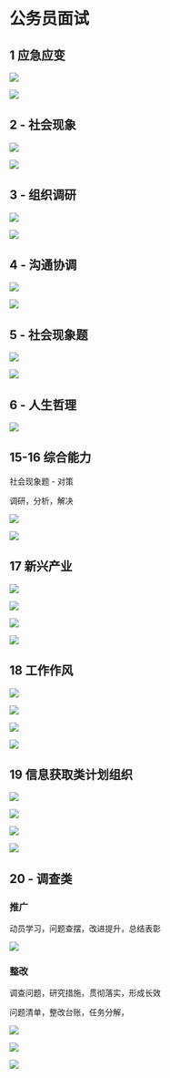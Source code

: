 # 公务员面试

## 1 应急应变 <a id="1-ying-ji-ying-bian"></a>

![](https://gblobscdn.gitbook.com/assets%2F-MYUDnCzDVdyHgE2Xs8O%2F-MYUMBOu-9vDyJGfwXnY%2F-MYUMYSzv806xeg-NHYm%2F%E5%B1%8F%E5%B9%95%E5%BF%AB%E7%85%A7%202021-04-17%20%E4%B8%8B%E5%8D%886.26.23.png?alt=media&token=b0a9cd2b-847b-4a16-a603-0d9179854f77)

![](https://gblobscdn.gitbook.com/assets%2F-MYUDnCzDVdyHgE2Xs8O%2F-MYUMBOu-9vDyJGfwXnY%2F-MYUMqcbmRMSjzwUg88R%2F%E5%B1%8F%E5%B9%95%E5%BF%AB%E7%85%A7%202021-04-17%20%E4%B8%8B%E5%8D%886.27.36.png?alt=media&token=96295038-01e0-435f-94a2-d4dc077e6438)

## 2 - 社会现象 <a id="2-she-hui-xian-xiang"></a>

![](https://gblobscdn.gitbook.com/assets%2F-MYUDnCzDVdyHgE2Xs8O%2F-MYUMBOu-9vDyJGfwXnY%2F-MYUNLm69qLIPvPdfb0b%2F%E5%B1%8F%E5%B9%95%E5%BF%AB%E7%85%A7%202021-04-17%20%E4%B8%8B%E5%8D%886.29.53.png?alt=media&token=902232dd-7430-4911-8de1-500b3d1ce055)

![](https://gblobscdn.gitbook.com/assets%2F-MYUDnCzDVdyHgE2Xs8O%2F-MYUMBOu-9vDyJGfwXnY%2F-MYUNdU8cgnQRZ9w7JwI%2F%E5%B1%8F%E5%B9%95%E5%BF%AB%E7%85%A7%202021-04-17%20%E4%B8%8B%E5%8D%886.31.55.png?alt=media&token=cb2eeb71-5c09-4b9c-b3e6-36760c155ec2)

## 3 - 组织调研 <a id="3-zu-zhi-tiao-yan"></a>

![](https://gblobscdn.gitbook.com/assets%2F-MYUDnCzDVdyHgE2Xs8O%2F-MYUMBOu-9vDyJGfwXnY%2F-MYUOgq1s5-dcdJjm-Av%2F%E5%B1%8F%E5%B9%95%E5%BF%AB%E7%85%A7%202021-04-17%20%E4%B8%8B%E5%8D%886.35.41.png?alt=media&token=84d4a35b-21ca-414d-aeb8-e6ceae5d54c5)

![](https://gblobscdn.gitbook.com/assets%2F-MYUDnCzDVdyHgE2Xs8O%2F-MYUMBOu-9vDyJGfwXnY%2F-MYUPEh2ALugEYXmmbev%2F%E5%B1%8F%E5%B9%95%E5%BF%AB%E7%85%A7%202021-04-17%20%E4%B8%8B%E5%8D%886.38.05.png?alt=media&token=1cc86d9c-f9f9-4ddf-8a97-530d1c4dd9c4)

## 4 - 沟通协调 <a id="4-gou-tong-xie-tiao"></a>

![](https://gblobscdn.gitbook.com/assets%2F-MYUDnCzDVdyHgE2Xs8O%2F-MYUMBOu-9vDyJGfwXnY%2F-MYUPWPclQR1EjcowI1w%2F%E5%B1%8F%E5%B9%95%E5%BF%AB%E7%85%A7%202021-04-17%20%E4%B8%8B%E5%8D%886.39.20.png?alt=media&token=2b9ac7cf-8fef-4275-a470-78590f18e742)

![](https://gblobscdn.gitbook.com/assets%2F-MYUDnCzDVdyHgE2Xs8O%2F-MYUMBOu-9vDyJGfwXnY%2F-MYUPqBr7io3mxk-GEYN%2F%E5%B1%8F%E5%B9%95%E5%BF%AB%E7%85%A7%202021-04-17%20%E4%B8%8B%E5%8D%886.40.45.png?alt=media&token=6daf08f6-6929-45c1-af85-c2eb3755c3b9)

## 5 - 社会现象题 <a id="5-she-hui-xian-xiang-ti"></a>

![](https://gblobscdn.gitbook.com/assets%2F-MYUDnCzDVdyHgE2Xs8O%2F-MYUQ4B-jSTQLXDYRuFE%2F-MYUQAg7Diw6bq17rjAF%2F%E5%B1%8F%E5%B9%95%E5%BF%AB%E7%85%A7%202021-04-17%20%E4%B8%8B%E5%8D%886.42.09.png?alt=media&token=3af29e9b-610b-4893-bc15-1d968c574135)

![](https://gblobscdn.gitbook.com/assets%2F-MYUDnCzDVdyHgE2Xs8O%2F-MYUQ4B-jSTQLXDYRuFE%2F-MYUQJSFAX0KnXlRg-rb%2F%E5%B1%8F%E5%B9%95%E5%BF%AB%E7%85%A7%202021-04-17%20%E4%B8%8B%E5%8D%886.42.44.png?alt=media&token=e63f9e77-ba7e-4acd-a6a1-e43fb796971a)

## 6 - 人生哲理 <a id="6-ren-sheng-zhe-li"></a>

![](https://gblobscdn.gitbook.com/assets%2F-MYUDnCzDVdyHgE2Xs8O%2F-MYUQ4B-jSTQLXDYRuFE%2F-MYUQnoImJqcDmaPu-gk%2F%E5%B1%8F%E5%B9%95%E5%BF%AB%E7%85%A7%202021-04-17%20%E4%B8%8B%E5%8D%886.44.55.png?alt=media&token=9b72ca81-6e61-4d35-9bc8-98f5745c75e1)

## 15-16 综合能力 <a id="1516-zong-he-neng-li"></a>

社会现象题 - 对策‌

调研，分析，解决‌

![](https://gblobscdn.gitbook.com/assets%2F-MYUDnCzDVdyHgE2Xs8O%2F-MYUDpJaKBNgc5xA1Lyu%2F-MYUEm4L70k9IdfM3HGq%2F%E5%B1%8F%E5%B9%95%E5%BF%AB%E7%85%A7%202021-04-17%20%E4%B8%8B%E5%8D%885.51.59.png?alt=media&token=45272e0b-9548-4190-abf6-650ca6030a1b)

![](https://gblobscdn.gitbook.com/assets%2F-MYUDnCzDVdyHgE2Xs8O%2F-MYUDpJaKBNgc5xA1Lyu%2F-MYUFKkYPhpY5X9om7ay%2F%E5%B1%8F%E5%B9%95%E5%BF%AB%E7%85%A7%202021-04-08%20%E4%B8%8B%E5%8D%886.22.47.png?alt=media&token=b69ef0c3-7f0e-4466-ad7f-e7c1a92a1bd7)

## 17 新兴产业 <a id="17-xin-xing-chan-ye"></a>

![](https://gblobscdn.gitbook.com/assets%2F-MYUDnCzDVdyHgE2Xs8O%2F-MYUDpJaKBNgc5xA1Lyu%2F-MYUFrlr5DLDeI0quHOW%2F%E5%B1%8F%E5%B9%95%E5%BF%AB%E7%85%A7%202021-03-31%20%E4%B8%8B%E5%8D%883.41.38.png?alt=media&token=1bb8f136-9110-409e-b2f1-d728f8275ac6)

![](https://gblobscdn.gitbook.com/assets%2F-MYUDnCzDVdyHgE2Xs8O%2F-MYUDpJaKBNgc5xA1Lyu%2F-MYUGhOlP4nlGEQG4v_G%2F%E5%B1%8F%E5%B9%95%E5%BF%AB%E7%85%A7%202021-04-17%20%E4%B8%8B%E5%8D%886.00.50.png?alt=media&token=c6dda3ab-3719-4463-9595-5e53718ce977)

![](https://gblobscdn.gitbook.com/assets%2F-MYUDnCzDVdyHgE2Xs8O%2F-MYUDpJaKBNgc5xA1Lyu%2F-MYUGvq5pHNWOQpXW9WM%2F%E5%B1%8F%E5%B9%95%E5%BF%AB%E7%85%A7%202021-04-17%20%E4%B8%8B%E5%8D%886.01.42.png?alt=media&token=48bcab15-89b1-4e71-83b4-14a2aec03b06)

![](https://gblobscdn.gitbook.com/assets%2F-MYUDnCzDVdyHgE2Xs8O%2F-MYUDpJaKBNgc5xA1Lyu%2F-MYUH91DCpk-dyyK6sjm%2F%E5%B1%8F%E5%B9%95%E5%BF%AB%E7%85%A7%202021-04-17%20%E4%B8%8B%E5%8D%886.02.41.png?alt=media&token=e7e482dc-6f23-4c13-880e-d0b78f8d97d5)

## 18 工作作风 <a id="18-gong-zuo-zuo-feng"></a>

![](https://gblobscdn.gitbook.com/assets%2F-MYUDnCzDVdyHgE2Xs8O%2F-MYUDpJaKBNgc5xA1Lyu%2F-MYUHdjwyspQWm2zHAfH%2F%E5%B1%8F%E5%B9%95%E5%BF%AB%E7%85%A7%202021-04-17%20%E4%B8%8B%E5%8D%886.04.52.png?alt=media&token=a1ecc6e1-3d51-4ebf-be47-4bea49e734f5)

![](https://gblobscdn.gitbook.com/assets%2F-MYUDnCzDVdyHgE2Xs8O%2F-MYUDpJaKBNgc5xA1Lyu%2F-MYUHzVHeKWki3DdPc7J%2F%E5%B1%8F%E5%B9%95%E5%BF%AB%E7%85%A7%202021-04-17%20%E4%B8%8B%E5%8D%886.06.10.png?alt=media&token=a58c9402-e6bd-420a-a8c0-598c02344ddd)

![](https://gblobscdn.gitbook.com/assets%2F-MYUDnCzDVdyHgE2Xs8O%2F-MYUDpJaKBNgc5xA1Lyu%2F-MYUI8-0_famaUAAO9F9%2F%E5%B1%8F%E5%B9%95%E5%BF%AB%E7%85%A7%202021-04-17%20%E4%B8%8B%E5%8D%886.07.00.png?alt=media&token=91292f23-61cc-4bb7-8995-2fb24fbc88e3)

![](https://gblobscdn.gitbook.com/assets%2F-MYUDnCzDVdyHgE2Xs8O%2F-MYUDpJaKBNgc5xA1Lyu%2F-MYUIPmp3DJ6WQSiwveC%2F%E5%B1%8F%E5%B9%95%E5%BF%AB%E7%85%A7%202021-04-17%20%E4%B8%8B%E5%8D%886.08.11.png?alt=media&token=298de992-159d-4b73-adf3-99e9d92672e8)

## 19 信息获取类计划组织 <a id="19-xin-xi-huo-qu-lei-ji-hua-zu-zhi"></a>

![](https://gblobscdn.gitbook.com/assets%2F-MYUDnCzDVdyHgE2Xs8O%2F-MYUDpJaKBNgc5xA1Lyu%2F-MYUJ-BJN2En-0n_CcKj%2F%E5%B1%8F%E5%B9%95%E5%BF%AB%E7%85%A7%202021-04-17%20%E4%B8%8B%E5%8D%886.10.48.png?alt=media&token=7ac7770d-7581-418e-97b8-384f51286d42)

![](https://gblobscdn.gitbook.com/assets%2F-MYUDnCzDVdyHgE2Xs8O%2F-MYUDpJaKBNgc5xA1Lyu%2F-MYUJH1zWd-cWbrZUbYg%2F%E5%B1%8F%E5%B9%95%E5%BF%AB%E7%85%A7%202021-04-17%20%E4%B8%8B%E5%8D%886.11.58.png?alt=media&token=4c502257-c205-4e9e-b3ea-5cf6779a1209)

![](https://gblobscdn.gitbook.com/assets%2F-MYUDnCzDVdyHgE2Xs8O%2F-MYUDpJaKBNgc5xA1Lyu%2F-MYUJXQbsoU4vmPH8mbP%2F%E5%B1%8F%E5%B9%95%E5%BF%AB%E7%85%A7%202021-04-17%20%E4%B8%8B%E5%8D%886.13.08.png?alt=media&token=609e1781-37a6-48c2-9b57-5a4379d0e0d3)

![](https://gblobscdn.gitbook.com/assets%2F-MYUDnCzDVdyHgE2Xs8O%2F-MYUDpJaKBNgc5xA1Lyu%2F-MYUJoNsp28x0MRnD5vy%2F%E5%B1%8F%E5%B9%95%E5%BF%AB%E7%85%A7%202021-04-17%20%E4%B8%8B%E5%8D%886.14.20.png?alt=media&token=33956349-ceb7-4c0b-a3dd-6a6fd3dcb605)

## 20 - 调查类 <a id="20-tiao-cha-lei"></a>

### 推广 <a id="tui-guang"></a>

动员学习，问题查摆，改进提升，总结表彰‌

![](https://gblobscdn.gitbook.com/assets%2F-MYUDnCzDVdyHgE2Xs8O%2F-MYUDpJaKBNgc5xA1Lyu%2F-MYUKN8nNbSqXPr2fyX-%2F%E5%B1%8F%E5%B9%95%E5%BF%AB%E7%85%A7%202021-04-17%20%E4%B8%8B%E5%8D%886.16.46.png?alt=media&token=b5cac4cf-0a3e-4436-839b-a66801022774)

### 整改 <a id="zheng-gai"></a>

调查问题，研究措施，贯彻落实，形成长效‌

问题清单，整改台账，任务分解，

![](https://gblobscdn.gitbook.com/assets%2F-MYUDnCzDVdyHgE2Xs8O%2F-MYUDpJaKBNgc5xA1Lyu%2F-MYUG-RT_CVyd1xfWUa6%2F%E5%B1%8F%E5%B9%95%E5%BF%AB%E7%85%A7%202021-04-02%20%E4%B8%8B%E5%8D%8812.51.00.png?alt=media&token=1718ae42-c0be-4797-b78a-e6e1ea48952b)

![](https://gblobscdn.gitbook.com/assets%2F-MYUDnCzDVdyHgE2Xs8O%2F-MYUDpJaKBNgc5xA1Lyu%2F-MYUFjmwRdQDuuYXFySi%2F%E5%B1%8F%E5%B9%95%E5%BF%AB%E7%85%A7%202021-04-02%20%E4%B8%8B%E5%8D%885.41.50.png?alt=media&token=973fc53d-6d0d-40cd-adf9-c2eaadba19e5)

![](https://gblobscdn.gitbook.com/assets%2F-MYUDnCzDVdyHgE2Xs8O%2F-MYUDpJaKBNgc5xA1Lyu%2F-MYUG8SMkqYNeKXxxqoQ%2F%E5%B1%8F%E5%B9%95%E5%BF%AB%E7%85%A7%202021-04-02%20%E4%B8%8B%E5%8D%886.08.32.png?alt=media&token=a36dfc25-add3-4e3c-950c-ef7eb3849327)

